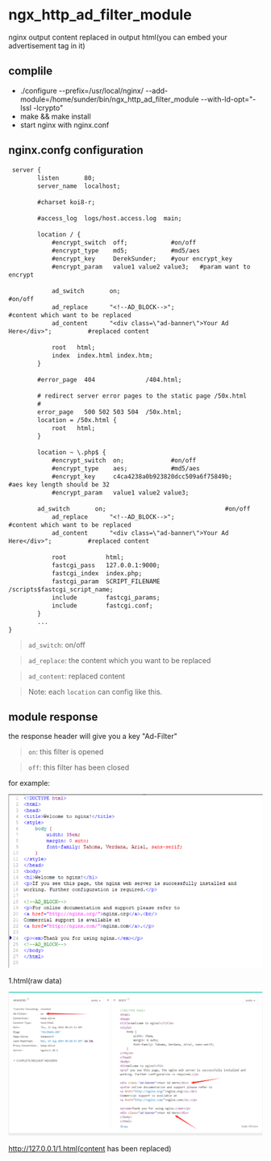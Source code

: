 # ngx_http_ad_filter_module

nginx output content replaced in output html(you can embed your advertisement tag in it)

## complile

- ./configure --prefix=/usr/local/nginx/ --add-module=/home/sunder/bin/ngx_http_ad_filter_module --with-ld-opt="-lssl -lcrypto"
- make && make install
- start nginx with nginx.conf

## nginx.confg configuration
```
 server {
        listen       80;
        server_name  localhost;

        #charset koi8-r;

        #access_log  logs/host.access.log  main;

        location / {
            #encrypt_switch  off;            #on/off
            #encrypt_type    md5;            #md5/aes
            #encrypt_key     DerekSunder;    #your encrypt_key
            #encrypt_param   value1 value2 value3;   #param want to encrypt

            ad_switch       on;									#on/off
            ad_replace      "<!--AD_BLOCK-->";							#content which want to be replaced
            ad_content      "<div class=\"ad-banner\">Your Ad Here</div>";			#replaced content

            root   html;
            index  index.html index.htm;
        }

        #error_page  404              /404.html;

        # redirect server error pages to the static page /50x.html
        #
        error_page   500 502 503 504  /50x.html;
        location = /50x.html {
            root   html;
        }

        location ~ \.php$ {
            #encrypt_switch  on;             #on/off
            #encrypt_type    aes;            #md5/aes
            #encrypt_key     c4ca4238a0b923820dcc509a6f75849b;     #aes key length should be 32
            #encrypt_param   value1 value2 value3;

	    ad_switch       on;									#on/off
            ad_replace      "<!--AD_BLOCK-->";							#content which want to be replaced
            ad_content      "<div class=\"ad-banner\">Your Ad Here</div>";			#replaced content

            root           html;
            fastcgi_pass   127.0.0.1:9000;
            fastcgi_index  index.php;
            fastcgi_param  SCRIPT_FILENAME  /scripts$fastcgi_script_name;
            include        fastcgi_params;
            include        fastcgi.conf;
        }
        ...
}
```
> `ad_switch`: on/off

> `ad_replace`: the content which you want to be replaced

> `ad_content`: replaced content

> Note: each `location` can config like this.

## module response
the response header will give you a key "Ad-Filter"
> `on`: this filter is opened

> `off`: this filter has been closed

for example:

![Alt Text](../pic/ad_replace_before.jpg)

1.html(raw data)


![Alt Text](../pic/ad_replace_after.jpg)

http://127.0.0.1/1.html(content has been replaced)
